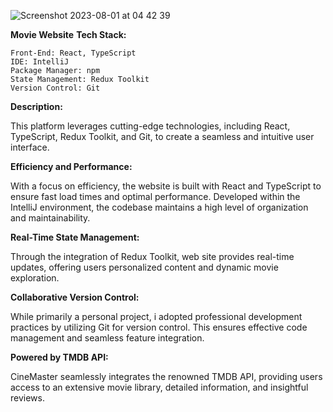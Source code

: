 
![Screenshot 2023-08-01 at 04 42 39](https://github.com/DevMari999/movie_search/assets/135366781/d374cff3-e384-4a1c-98c7-7de71237097b)


<b>Movie Website</b>
<b>Tech Stack:</b>

    Front-End: React, TypeScript
    IDE: IntelliJ
    Package Manager: npm
    State Management: Redux Toolkit
    Version Control: Git

<b>Description:</b>

This platform leverages cutting-edge technologies, including React, TypeScript, Redux Toolkit, and Git, to create a seamless and intuitive user interface.

<b>Efficiency and Performance:</b>

With a focus on efficiency, the website is built with React and TypeScript to ensure fast load times and optimal performance. Developed within the IntelliJ environment, the codebase maintains a high level of organization and maintainability.

<b>Real-Time State Management:</b>

Through the integration of Redux Toolkit, web site provides real-time updates, offering users personalized content and dynamic movie exploration.

<b>Collaborative Version Control:</b>

While primarily a personal project, i adopted professional development practices by utilizing Git for version control. This ensures effective code management and seamless feature integration.

<b>Powered by TMDB API:</b>

CineMaster seamlessly integrates the renowned TMDB API, providing users access to an extensive movie library, detailed information, and insightful reviews.
